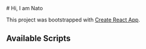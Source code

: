 <div class='align-content:center;'>
# Hi, I am Nato

This project was bootstrapped with [Create React App](https://github.com/facebook/create-react-app).

## Available Scripts
</div>
